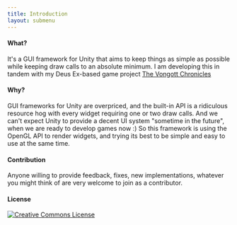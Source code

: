 ```yaml
---
title: Introduction
layout: submenu
---
```


#### What?
It's a GUI framework for Unity that aims to keep things as simple as possible while keeping draw calls to an absolute minimum. I am developing this in tandem with my Deus Ex-based game project <a href="http://mrzapp.github.io/vongott/">The Vongott Chronicles</a>

#### Why?
GUI frameworks for Unity are overpriced, and the built-in API is a ridiculous resource hog with every widget requiring one or two draw calls. And we can't expect Unity to provide a decent UI system "sometime in the future", when we are ready to develop games now :) So this framework is using the OpenGL API to render widgets, and trying its best to be simple and easy to use at the same time.

#### Contribution
Anyone willing to provide feedback, fixes, new implementations, whatever you might think of are very welcome to join as a contributor.

#### License
<a rel="license" href="http://creativecommons.org/licenses/by/4.0/"><img alt="Creative Commons License" style="border-width:0" src="http://i.creativecommons.org/l/by/4.0/88x31.png" /></a>

